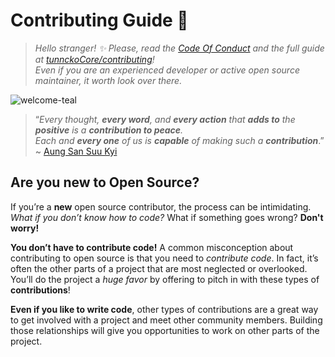 # Contributing Guide :100:

> _Hello stranger! :sparkles: Please, read the [Code Of Conduct](./CODE_OF_CONDUCT.md) and the full
> guide at [tunnckoCore/contributing](https://github.com/tunnckoCore/contributing)!  
> Even if you are an experienced developer or active open source maintainer, it worth look over
> there._

![welcome-teal](https://cloud.githubusercontent.com/assets/194400/22215755/76cb4dbc-e194-11e6-95ed-7def95e68f14.png)

> “_Every thought, **every word**, and **every action** that **adds to** the **positive** is a
> **contribution to peace**. <br /> Each and **every one** of us is **capable** of making such a
> **contribution**_.” ~ [Aung San Suu Kyi](https://en.wikipedia.org/wiki/Aung_San_Suu_Kyi)

<!-- Part 1 -->

## Are you new to Open Source?

If you’re a **new** open source contributor, the process can be intimidating.  
_What if you don’t know how to code?_ What if something goes wrong? **Don't worry!**

**You don’t have to contribute code!** A common misconception about contributing to open source is
that you need to _contribute code_. In fact, it’s often the other parts of a project that are most
neglected or overlooked. You’ll do the project a _huge favor_ by offering to pitch in with these
types of **contributions**!

**Even if you like to write code**, other types of contributions are a great way to get involved
with a project and meet other community members. Building those relationships will give you
opportunities to work on other parts of the project.
